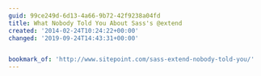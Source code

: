 ```yaml
---
guid: 99ce249d-6d13-4a66-9b72-42f9238a04fd
title: What Nobody Told You About Sass's @extend
created: '2014-02-24T10:24:22+00:00'
changed: '2019-09-24T14:43:31+00:00'


bookmark_of: 'http://www.sitepoint.com/sass-extend-nobody-told-you/'
---
```




